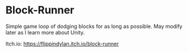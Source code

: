 # Block-Runner

Simple game loop of dodging blocks for as long as possible. May modify later as I learn more about Unity.

Itch.io: https://flippindylan.itch.io/block-runner
